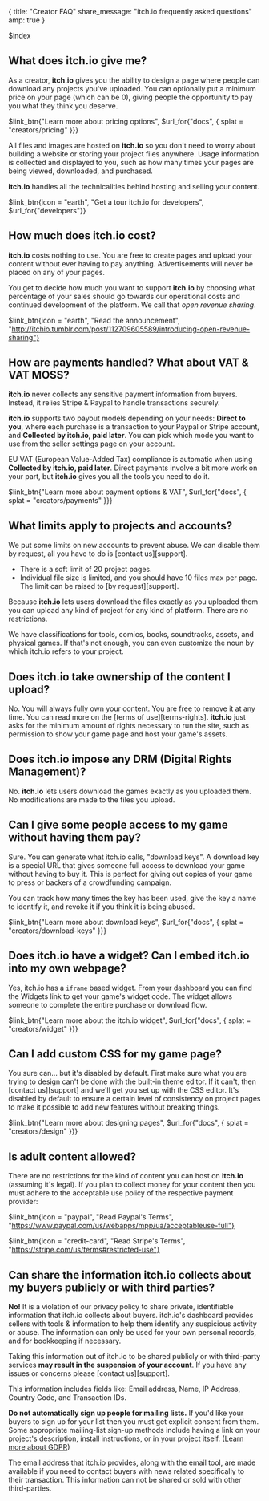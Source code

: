{
  title: "Creator FAQ"
  share_message: "itch.io frequently asked questions"
  amp: true
}

$index

## What does itch.io give me?

As a creator, **itch.io** gives you the ability to design a page where people
can download any projects you've uploaded. You can optionally put a minimum
price on your page (which can be 0), giving people the opportunity to pay you
what they think you deserve.

$link_btn{"Learn more about pricing options",
  $url_for{"docs", { splat = "creators/pricing" }}}

All files and images are hosted on **itch.io** so you don't need to worry about
building a website or storing your project files anywhere. Usage information is
collected and displayed to you, such as how many times your pages are being
viewed, downloaded, and purchased.

**itch.io** handles all the technicalities behind hosting and selling your
content.

$link_btn{icon = "earth", "Get a tour itch.io for developers",
  $url_for{"developers"}}

## How much does itch.io cost?

**itch.io** costs nothing to use. You are free to create pages and upload your
content without ever having to pay anything. Advertisements will never be
placed on any of your pages.

You get to decide how much you want to support **itch.io** by choosing
what percentage of your sales should go towards our operational costs
and continued development of the platform. We call that *open revenue
sharing*.

$link_btn{icon = "earth", "Read the announcement",
  "http://itchio.tumblr.com/post/112709605589/introducing-open-revenue-sharing"}

## How are payments handled? What about VAT & VAT MOSS?

**itch.io** never collects any sensitive payment information from buyers.
Instead, it relies Stripe & Paypal to handle transactions securely.

**itch.io** supports two payout models depending on your needs: **Direct to
you**, where each purchase is a transaction to your Paypal or Stripe account,
and **Collected by itch.io, paid later**. You can pick which mode you want to
use from the seller settings page on your account.

EU VAT (European Value-Added Tax) compliance is automatic when using
**Collected by itch.io, paid later**.  Direct payments involve a bit more work
on your part, but **itch.io** gives you all the tools you need to do it.

$link_btn{"Learn more about payment options & VAT",
  $url_for{"docs", { splat = "creators/payments" }}}

## What limits apply to projects and accounts?

We put some limits on new accounts to prevent abuse. We can disable them
by request, all you have to do is [contact us][support].

  * There is a soft limit of 20 project pages.
  * Individual file size is limited, and you should have 10 files max per page.  
  The limit can be raised to [by request][support].

Because **itch.io** lets users download the files exactly as you uploaded them
you can upload any kind of project for any kind of platform. There are no
restrictions.

We have classifications for tools, comics, books, soundtracks, assets, and
physical games. If that's not enough, you can even customize the noun by which
itch.io refers to your project.

## Does itch.io take ownership of the content I upload?

No. You will always fully own your content. You are free to remove it at any
time. You can read more on the [terms of use][terms-rights]. **itch.io** just asks for
the minimum amount of rights necessary to run the site, such as permission to
show your game page and host your game's assets.

## Does itch.io impose any DRM (Digital Rights Management)?

No. **itch.io** lets users download the games exactly as you uploaded them. No
modifications are made to the files you upload.

## Can I give some people access to my game without having them pay?

Sure. You can generate what itch.io calls, "download keys". A download key is a
special URL that gives someone full access to download your game without
having to buy it. This is perfect for giving out copies of your game to press
or backers of a crowdfunding campaign.

You can track how many times the key has been used, give the key a name to
identify it, and revoke it if you think it is being abused.

$link_btn{"Learn more about download keys",
  $url_for{"docs", { splat = "creators/download-keys" }}}

## Does itch.io have a widget? Can I embed itch.io into my own webpage?

Yes, itch.io has a `iframe` based widget. From your dashboard you can find the
Widgets link to get your game's widget code. The widget allows someone to
complete the entire purchase or download flow.

$link_btn{"Learn more about the itch.io widget",
  $url_for{"docs", { splat = "creators/widget" }}}

## Can I add custom CSS for my game page?

You sure can… but it's disabled by default. First make sure what you are trying
to design can't be done with the built-in theme editor. If it can't, then
[contact us][support] and we'll get you set up with the CSS editor. It's
disabled by default to ensure a certain level of consistency on project pages
to make it possible to add new features without breaking things.

$link_btn{"Learn more about designing pages",
  $url_for{"docs", { splat = "creators/design" }}}

## Is adult content allowed?

There are no restrictions for the kind of content you can host on **itch.io**
(assuming it's legal). If you plan to collect money for your content then you
must adhere to the acceptable use policy of the respective payment provider:

$link_btn{icon = "paypal", "Read Paypal's Terms",
  "https://www.paypal.com/us/webapps/mpp/ua/acceptableuse-full"}

$link_btn{icon = "credit-card", "Read Stripe's Terms",
  "https://stripe.com/us/terms#restricted-use"}


## Can share the information itch.io collects about my buyers publicly or with third parties?

**No!** It is a violation of our privacy policy to share private, identifiable
information that itch.io collects about buyers. itch.io's dashboard provides
sellers with tools & information to help them identify any suspicious activity
or abuse. The information can only be used for your own personal records, and
for bookkeeping if necessary.

Taking this information out of itch.io to be shared publicly or with
third-party services **may result in the suspension of your account**. If you
have any issues or concerns please [contact us][support].

This information includes fields like: Email address, Name, IP Address, Country
Code, and Transaction IDs.

**Do not automatically sign up people for mailing lists.** If you'd like your
buyers to sign up for your list then you must get explicit consent from them.
Some appropriate mailing-list sign-up methods include having a link on your
project's description, install instructions, or in your project itself. ([Learn more
about GDPR](https://en.wikipedia.org/wiki/General_Data_Protection_Regulation))

The email address that itch.io provides, along with the email tool, are made
available if you need to contact buyers with news related specifically to their
transaction. This information can not be shared or sold with other
third-parties.

